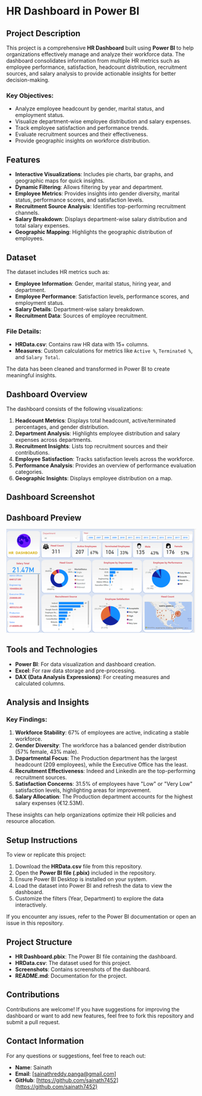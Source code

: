 # HR Dashboard in Power BI

## Project Description
This project is a comprehensive **HR Dashboard** built using **Power BI** to help organizations effectively manage and analyze their workforce data. The dashboard consolidates information from multiple HR metrics such as employee performance, satisfaction, headcount distribution, recruitment sources, and salary analysis to provide actionable insights for better decision-making.

### Key Objectives:
- Analyze employee headcount by gender, marital status, and employment status.
- Visualize department-wise employee distribution and salary expenses.
- Track employee satisfaction and performance trends.
- Evaluate recruitment sources and their effectiveness.
- Provide geographic insights on workforce distribution.

## Features
- **Interactive Visualizations**: Includes pie charts, bar graphs, and geographic maps for quick insights.
- **Dynamic Filtering**: Allows filtering by year and department.
- **Employee Metrics**: Provides insights into gender diversity, marital status, performance scores, and satisfaction levels.
- **Recruitment Source Analysis**: Identifies top-performing recruitment channels.
- **Salary Breakdown**: Displays department-wise salary distribution and total salary expenses.
- **Geographic Mapping**: Highlights the geographic distribution of employees.

## Dataset
The dataset includes HR metrics such as:
- **Employee Information**: Gender, marital status, hiring year, and department.
- **Employee Performance**: Satisfaction levels, performance scores, and employment status.
- **Salary Details**: Department-wise salary breakdown.
- **Recruitment Data**: Sources of employee recruitment.

### File Details:
- **HRData.csv**: Contains raw HR data with 15+ columns.
- **Measures**: Custom calculations for metrics like `Active %`, `Terminated %`, and `Salary Total`.

The data has been cleaned and transformed in Power BI to create meaningful insights.

## Dashboard Overview
The dashboard consists of the following visualizations:
1. **Headcount Metrics**: Displays total headcount, active/terminated percentages, and gender distribution.
2. **Department Analysis**: Highlights employee distribution and salary expenses across departments.
3. **Recruitment Insights**: Lists top recruitment sources and their contributions.
4. **Employee Satisfaction**: Tracks satisfaction levels across the workforce.
5. **Performance Analysis**: Provides an overview of performance evaluation categories.
6. **Geographic Insights**: Displays employee distribution on a map.

## Dashboard Screenshot
## Dashboard Preview
![HR Dashboard Preview](https://github.com/sainath7452/HR_Analytics_Dashboard/blob/main/HR_Analysis_Dashboard.png)

## Tools and Technologies
- **Power BI**: For data visualization and dashboard creation.
- **Excel**: For raw data storage and pre-processing.
- **DAX (Data Analysis Expressions)**: For creating measures and calculated columns.

## Analysis and Insights
### Key Findings:
1. **Workforce Stability**: 67% of employees are active, indicating a stable workforce.
2. **Gender Diversity**: The workforce has a balanced gender distribution (57% female, 43% male).
3. **Departmental Focus**: The Production department has the largest headcount (209 employees), while the Executive Office has the least.
4. **Recruitment Effectiveness**: Indeed and LinkedIn are the top-performing recruitment sources.
5. **Satisfaction Concerns**: 31.5% of employees have "Low" or "Very Low" satisfaction levels, highlighting areas for improvement.
6. **Salary Allocation**: The Production department accounts for the highest salary expenses (€12.53M).

These insights can help organizations optimize their HR policies and resource allocation.

## Setup Instructions
To view or replicate this project:
1. Download the **HRData.csv** file from this repository.
2. Open the **Power BI file (.pbix)** included in the repository.
3. Ensure Power BI Desktop is installed on your system.
4. Load the dataset into Power BI and refresh the data to view the dashboard.
5. Customize the filters (Year, Department) to explore the data interactively.

If you encounter any issues, refer to the Power BI documentation or open an issue in this repository.

## Project Structure
- **HR Dashboard.pbix**: The Power BI file containing the dashboard.
- **HRData.csv**: The dataset used for this project.
- **Screenshots**: Contains screenshots of the dashboard.
- **README.md**: Documentation for the project.

## Contributions
Contributions are welcome! If you have suggestions for improving the dashboard or want to add new features, feel free to fork this repository and submit a pull request.

## Contact Information
For any questions or suggestions, feel free to reach out:
- **Name**: Sainath
- **Email**: [sainathreddy.panga@gmail.com]
- **GitHub**: [https://github.com/sainath7452](https://github.com/sainath7452)
